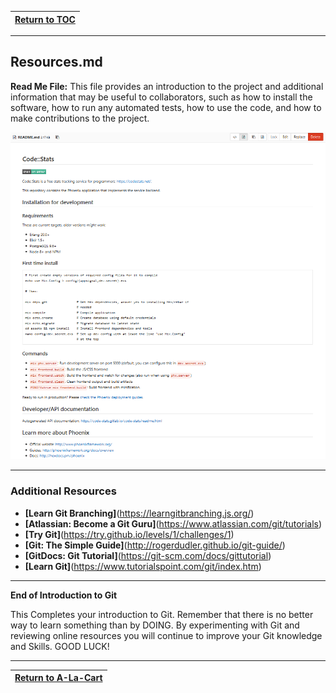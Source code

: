 |[Return to TOC](/00-Table-of-Contents)|
|---|

---

## Resources.md

**Read Me File:**  This file provides an introduction to the project and additional information that may be useful to collaborators, such as how to install the software, how to run any automated tests, how to use the code, and how to make contributions to the project.

![](/assets/13.PNG)

---
### Additional Resources

* **[Learn Git Branching]**(https://learngitbranching.js.org/)
* **[Atlassian: Become a Git Guru]**(https://www.atlassian.com/git/tutorials)
* **[Try Git]**(https://try.github.io/levels/1/challenges/1)
* **[Git: The Simple Guide]**(http://rogerdudler.github.io/git-guide/)
* **[GitDocs: Git Tutorial]**(https://git-scm.com/docs/gittutorial)
* **[Learn Git]**(https://www.tutorialspoint.com/git/index.htm)

---
**End of Introduction to Git**

This Completes your introduction to Git.  Remember that there is no better way to learn something than by DOING. By experimenting with Git and reviewing online resources you will continue to improve your Git knowledge and Skills.  GOOD LUCK! 

---

|<a href="https://github.com/Tercileon/A-La-Cart" > Return to A-La-Cart </a>|
|---|
